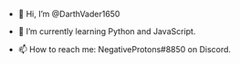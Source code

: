 - 👋 Hi, I’m @DarthVader1650
- 🌱 I’m currently learning Python and JavaScript.

- 📫 How to reach me: NegativeProtons#8850 on Discord.

<!---
DarthVader1650/DarthVader1650 is a ✨ special ✨ repository because its `README.md` (this file) appears on your GitHub profile.
You can click the Preview link to take a look at your changes.
--->
